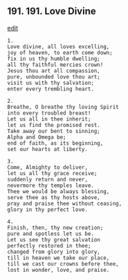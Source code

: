 
## 191.  191. Love Divine
[edit](https://docs.google.com/document/d/1s0VW7QwpBX4yw8MPf65UtfIoC4S59wiu/edit?mode=html)






    1.
    Love divine, all loves excelling,
    joy of heaven, to earth come down;
    fix in us thy humble dwelling;
    all thy faithful mercies crown!
    Jesus thou art all compassion,
    pure, unbounded love thou art;
    visit us with thy salvation;
    enter every trembling heart.

    2.
    Breathe, O breathe thy loving Spirit
    into every troubled breast!
    Let us all in thee inherit;
    let us find the promised rest.
    Take away our bent to sinning;
    Alpha and Omega be;
    end of faith, as its beginning,
    set our hearts at liberty.

    3.
    Come, Almighty to deliver,
    let us all thy grace receive;
    suddenly return and never,
    nevermore thy temples leave.
    Thee we would be always blessing,
    serve thee as thy hosts above,
    pray and praise thee without ceasing,
    glory in thy perfect love.

    4.
    Finish, then, thy new creation;
    pure and spotless let us be.
    Let us see thy great salvation
    perfectly restored in thee;
    changed from glory into glory,
    till in heaven we take our place,
    till we cast our crowns before thee,
    lost in wonder, love, and praise.
